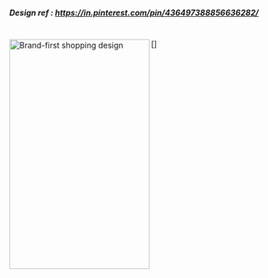 
##### Design ref : https://in.pinterest.com/pin/436497388856636282/
#
#
[<img src="https://firebasestorage.googleapis.com/v0/b/studentproject-8fe66.appspot.com/o/Screenshot_20181118-115745.jpg?alt=media&token=ec6d33eb-cc6f-4944-a6eb-a9a7cf273347" width="250" height="410" alt="Brand-first shopping design" align="left">]